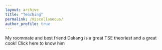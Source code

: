 ```yaml
---
layout: archive
title: "Teaching"
permalink: /miscellaneous/
author_profile: true
---
```


My roommate and best friend Dakang is a great TSE theoriest and a great cook!
Click here to know him
